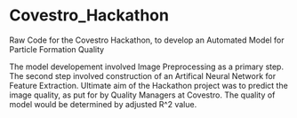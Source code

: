 # Covestro_Hackathon
Raw Code for the Covestro Hackathon, to develop an Automated Model for Particle Formation Quality

The model developement involved Image Preprocessing as a primary step.
The second step involved construction of an Artifical Neural Network for Feature Extraction.
Ultimate aim of the Hackathon project was to predict the image quality, as put for by Quality Managers at Covestro.
The quality of model would be determined by adjusted R^2 value.
